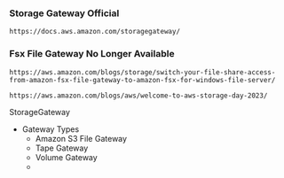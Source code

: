 ### Storage Gateway Official
```
https://docs.aws.amazon.com/storagegateway/
```
### Fsx File Gateway No Longer Available
```
https://aws.amazon.com/blogs/storage/switch-your-file-share-access-from-amazon-fsx-file-gateway-to-amazon-fsx-for-windows-file-server/
```
```
https://aws.amazon.com/blogs/aws/welcome-to-aws-storage-day-2023/
```

StorageGateway
 - Gateway Types
   - Amazon S3 File Gateway
   - Tape Gateway
   - Volume Gateway
   - 